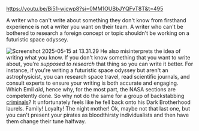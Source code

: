 https://youtu.be/Bi51-wjcwp8?si=0MM1OUBbJYQFvT8T&t=495

A writer who can't write about something they don't know from firsthand experience is not a writer you want on their team. A writer who can't be bothered to research a foreign concept or topic shouldn't be working on a futuristic space odyssey.

![Screenshot 2025-05-15 at 13.31.29](Screenshot%202025-05-15%20at%2013.31.29.png)
He also misinterprets the idea of writing what you know. If you don't know something that you want to write about, you're *supposed to research* that thing so you can write it better. For instance, if you're writing a futuristic space odyssey but aren't an astrophysicist, you can research space travel, read scientific journals, and consult experts to ensure your writing is both accurate and engaging. Which Emil *did*, hence why, for the most part, the NASA sections are competently done. So why not do the same for a group of backstabbing [criminals](crimson%20fleet.md)? 
It unfortunately feels like he fell back onto his Dark Brotherhood laurels. Family! Loyalty! The night mother! Ok, maybe not that last one, but you can't present your pirates as bloodthirsty individualists and then have them change their tune halfway. 


